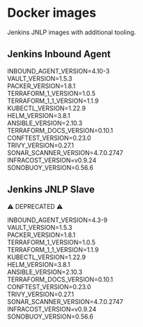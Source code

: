# Docker images

Jenkins JNLP images with additional tooling.

## Jenkins Inbound Agent

INBOUND_AGENT_VERSION=4.10-3  
VAULT_VERSION=1.5.3  
PACKER_VERSION=1.8.1  
TERRAFORM_1_VERSION=1.0.5  
TERRAFORM_1_1_VERSION=1.1.9  
KUBECTL_VERSION=1.22.9  
HELM_VERSION=3.8.1  
ANSIBLE_VERSION=2.10.3  
TERRAFORM_DOCS_VERSION=0.10.1  
CONFTEST_VERSION=0.23.0  
TRIVY_VERSION=0.27.1  
SONAR_SCANNER_VERSION=4.7.0.2747  
INFRACOST_VERSION=v0.9.24  
SONOBUOY_VERSION=0.56.6  

## Jenkins JNLP Slave

:warning: DEPRECATED :warning:

INBOUND_AGENT_VERSION=4.3-9  
VAULT_VERSION=1.5.3  
PACKER_VERSION=1.8.1  
TERRAFORM_1_VERSION=1.0.5  
TERRAFORM_1_1_VERSION=1.1.9  
KUBECTL_VERSION=1.22.9  
HELM_VERSION=3.8.1  
ANSIBLE_VERSION=2.10.3  
TERRAFORM_DOCS_VERSION=0.10.1  
CONFTEST_VERSION=0.23.0  
TRIVY_VERSION=0.27.1  
SONAR_SCANNER_VERSION=4.7.0.2747  
INFRACOST_VERSION=v0.9.24  
SONOBUOY_VERSION=0.56.6  
